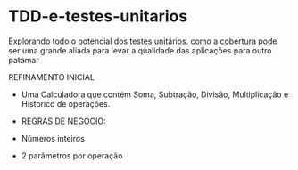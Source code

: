 # TDD-e-testes-unitarios
Explorando todo o potencial dos testes unitários. como a cobertura pode ser uma grande aliada para levar a qualidade das aplicações para outro patamar


REFINAMENTO INICIAL 
* Uma Calculadora que contém Soma, Subtração, Divisão, Multiplicação e Historico de operações.

* REGRAS DE NEGÓCIO:
* Números inteiros
* 2 parâmetros por operação

